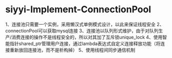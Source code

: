 # siyyi-Implement-ConnectionPool
1、连接池只需要一个实例，采用懒汉式单例模式设计，以此来保证线程安全
2、connectionPool可以获取mysql连接
3、连接池以队列形式维护，由于对队列生产/消费连接的操作不是线程安全的，所以对其加了互斥锁unique_lock
4、使用智能指针shared_ptr管理用户连接，通过lambda表达式自定义连接释放功能（将连接重新放回连接池，而不是析构掉）
5、使用线程间同步通信机制
